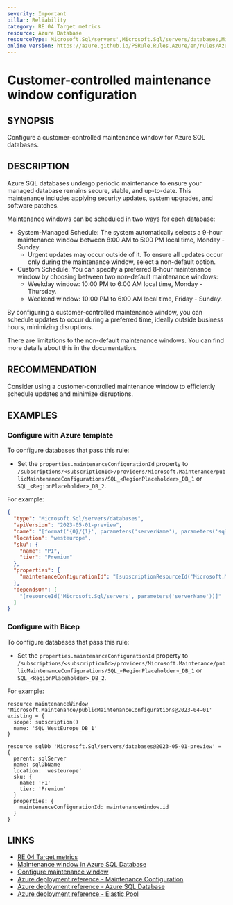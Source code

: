 ```yaml
---
severity: Important
pillar: Reliability
category: RE:04 Target metrics
resource: Azure Database
resourceType: Microsoft.Sql/servers',Microsoft.Sql/servers/databases,Microsoft.Sql/servers/elasticPools
online version: https://azure.github.io/PSRule.Rules.Azure/en/rules/Azure.SQL.MaintenanceWindow/
---
```


# Customer-controlled maintenance window configuration

## SYNOPSIS

Configure a customer-controlled maintenance window for Azure SQL databases.

## DESCRIPTION

Azure SQL databases undergo periodic maintenance to ensure your managed database remains secure, stable, and up-to-date.
This maintenance includes applying security updates, system upgrades, and software patches.

Maintenance windows can be scheduled in two ways for each database:

- System-Managed Schedule: The system automatically selects a 9-hour maintenance window between 8:00 AM to 5:00 PM local time, Monday - Sunday.
  - Urgent updates may occur outside of it. To ensure all updates occur only during the maintenance window, select a non-default option.
- Custom Schedule: You can specify a preferred 8-hour maintenance window by choosing between two non-default maintenance windows:
  - Weekday window: 10:00 PM to 6:00 AM local time, Monday - Thursday.
  - Weekend window: 10:00 PM to 6:00 AM local time, Friday - Sunday.

By configuring a customer-controlled maintenance window, you can schedule updates to occur during a preferred time, ideally outside business hours, minimizing disruptions.

There are limitations to the non-default maintenance windows. You can find more details about this in the documentation.

## RECOMMENDATION

Consider using a customer-controlled maintenance window to efficiently schedule updates and minimize disruptions.

## EXAMPLES

### Configure with Azure template

To configure databases that pass this rule:

- Set the `properties.maintenanceConfigurationId` property to `/subscriptions/<subscriptionId>/providers/Microsoft.Maintenance/publicMaintenanceConfigurations/SQL_<RegionPlaceholder>_DB_1` or `SQL_<RegionPlaceholder>_DB_2`.

For example:

```json
{
  "type": "Microsoft.Sql/servers/databases",
  "apiVersion": "2023-05-01-preview",
  "name": "[format('{0}/{1}', parameters('serverName'), parameters('sqlDbName'))]",
  "location": "westeurope",
  "sku": {
    "name": "P1",
    "tier": "Premium"
  },
  "properties": {
    "maintenanceConfigurationId": "[subscriptionResourceId('Microsoft.Maintenance/publicMaintenanceConfigurations', 'SQL_WestEurope_DB_1')]"
  },
  "dependsOn": [
    "[resourceId('Microsoft.Sql/servers', parameters('serverName'))]"
  ]
}
```

### Configure with Bicep

To configure databases that pass this rule:

- Set the `properties.maintenanceConfigurationId` property to `/subscriptions/<subscriptionId>/providers/Microsoft.Maintenance/publicMaintenanceConfigurations/SQL_<RegionPlaceholder>_DB_1` or `SQL_<RegionPlaceholder>_DB_2`.

For example:

```bicep
resource maintenanceWindow 'Microsoft.Maintenance/publicMaintenanceConfigurations@2023-04-01' existing = {
  scope: subscription()
  name: 'SQL_WestEurope_DB_1'
}

resource sqlDb 'Microsoft.Sql/servers/databases@2023-05-01-preview' = {
  parent: sqlServer
  name: sqlDbName
  location: 'westeurope'
  sku: {
    name: 'P1'
    tier: 'Premium'
  }
  properties: {
    maintenanceConfigurationId: maintenanceWindow.id
  }
}
``` 

## LINKS

- [RE:04 Target metrics](https://learn.microsoft.com/azure/well-architected/reliability/metrics)
- [Maintenance window in Azure SQL Database](https://learn.microsoft.com/azure/azure-sql/database/maintenance-window)
- [Configure maintenance window](https://learn.microsoft.com/azure/azure-sql/database/maintenance-window-configure)
- [Azure deployment reference - Maintenance Configuration](https://learn.microsoft.com/azure/templates/microsoft.maintenance/publicmaintenanceconfigurations)
- [Azure deployment reference - Azure SQL Database](https://learn.microsoft.com/azure/templates/microsoft.sql/servers/databases)
- [Azure deployment reference - Elastic Pool](https://learn.microsoft.com/azure/templates/microsoft.sql/servers/elasticpools)

